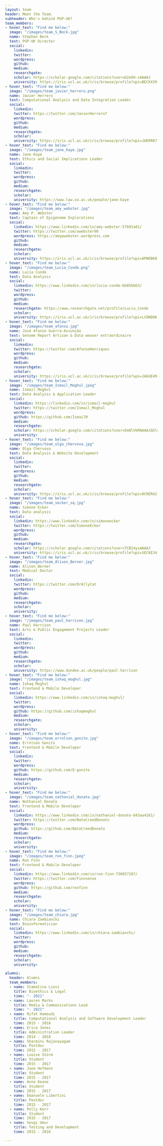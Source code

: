 ```yaml
---
layout: team
header: Meet the Team.
subheader: Who's behind PGP-UK?
team_members:
- hover_text: "Find me below:"
  image: "/images/team_S_Beck.jpg"
  name: Stephan Beck
  text: PGP-UK Director
  social:
    linkedin:
    twitter:
    wordpress:
    github:
    medium:
    researchgate:
    scholar: https://scholar.google.com/citations?user=D2eEH-sAAAAJ
    university: https://iris.ucl.ac.uk/iris/browse/profile?upi=BECKX39
- hover_text: "Find me below:"
  image: "/images/team_javier_herrero.png"
  name: Javier Herrero
  text: Computational Analysis and Data Integration Leader
  social:
    linkedin:
    twitter: https://twitter.com/JavierHerrero7
    wordpress:
    github:
    medium:
    researchgate:
    scholar:
    university: https://iris.ucl.ac.uk/iris/browse/profile?upi=JHERR07
- hover_text: "Find me below:"
  image: "/images/team_jane_kaye.jpg"
  name: Jane Kaye
  text: Ethics and Social Implications Leader
  social:
    linkedin:
    twitter:
    wordpress:
    github:
    medium:
    researchgate:
    scholar:
    university: https://www.law.ox.ac.uk/people/jane-kaye
- hover_text: "Find me below:"
  image: "/images/team_amy_webster.jpg"
  name: Amy P. Webster
  text: Captain of Epigenome Explorations
  social:
    linkedin: https://www.linkedin.com/in/amy-webster-57b91a81/
    twitter: https://twitter.com/awebster90
    wordpress: https://amypwebster.wordpress.com
    github:
    medium:
    researchgate:
    scholar:
    university: https://iris.ucl.ac.uk/iris/browse/profile?upi=APWEB68
- hover_text: "Find me below:"
  image: "/images/team_Lucia_Conde.png"
  name: Lucia Conde
  text: Data Analysis
  social:
    linkedin: https://www.linkedin.com/in/lucia-conde-bb85bb63/
    twitter:
    wordpress:
    github:
    medium:
    researchgate: https://www.researchgate.net/profile/Lucia_Conde
    scholar:
    university: https://iris.ucl.ac.uk/iris/browse/profile?upi=LCOND86
- hover_text: "Find me below:"
  image: "/images/team_afonso.jpg"
  name: José Afonso Guerra-Assunção
  text: Genome Report Artisan & Data weaver extraordinaire
  social:
    linkedin:
    twitter: https://twitter.com/AfonsoHenriques
    wordpress:
    github:
    medium:
    researchgate:
    scholar:
    university: https://iris.ucl.ac.uk/iris/browse/profile?upi=JAGUE49
- hover_text: "Find me below:"
  image: "/images/team_Ismail_Moghul.jpeg"
  name: Ismail Moghul
  text: Data Analysis & Application Leader
  social:
    linkedin: https://linkedin.com/in/ismail-moghul
    twitter: https://twitter.com/Ismail_Moghul
    wordpress:
    github: https://github.com/IsmailM
    medium:
    researchgate:
    scholar: https://scholar.google.com/citations?user=Em8lVkMAAAAJ&hl=en
    university:
- hover_text: "Find me below:"
  image: "/images/team_olga_chervova.jpg"
  name: Olga Chervova
  text: Data Analysis & Website Development
  social:
    linkedin:
    twitter:
    wordpress:
    github:
    medium:
    researchgate:
    scholar:
    university: https://iris.ucl.ac.uk/iris/browse/profile?upi=OCHER42
- hover_text: "Find me below:"
  image: "/images/team_secker_sq.jpg"
  name: Simone Ecker
  text: Data analysis
  social:
    linkedin: https://www.linkedin.com/in/simoneecker
    twitter: https://twitter.com/SimoneEcker
    wordpress:
    github:
    medium:
    researchgate:
    scholar: https://scholar.google.com/citations?user=TCB24ysAAAAJ
    university: https://iris.ucl.ac.uk/iris/browse/profile?upi=SECKE34
- hover_text: "Find me below:"
  image: "/images/team_Alison_Berner.jpg"
  name: Alison Berner
  text: Medical Doctor
  social:
    linkedin:
    twitter: https://twitter.com/DrAllyCat
    wordpress:
    github:
    medium:
    researchgate:
    scholar:
    university:
- hover_text: "Find me below:"
  image: "/images/team_paul_harrison.jpg"
  name: Paul Harrison
  text: Arts & Public Engagement Projects Leader
  social:
    linkedin:
    twitter:
    wordpress:
    github:
    medium:
    researchgate:
    scholar:
    university: https://www.dundee.ac.uk/people/paul-harrison
- hover_text: "Find me below:"
  image: "/images/team_ishaq_moghul.jpg"
  name: Ishaq Moghul
  text: Frontend & Mobile Developer
  social:
    linkedin: https://www.linkedin.com/in/ishaq-moghul/
    twitter:
    wordpress:
    github: https://github.com/ishaqmoghul
    medium:
    researchgate:
    scholar:
    university:
- hover_text: "Find me below:"
  image: "/images/team_errolson_gonito.jpg"
  name: Errolson Gonito
  text: Frontend & Mobile Developer
  social:
    linkedin:
    twitter:
    wordpress:
    github: https://github.com/E-gonito
    medium:
    researchgate:
    scholar:
    university:
- hover_text: "Find me below:"
  image: "/images/team_nathanial_donato.jpg"
  name: Nathaniel Donato
  text: Frontend & Mobile Developer
  social:
    linkedin: https://www.linkedin.com/in/nathaniel-donato-843aa4161/
    twitter: https://twitter.com/NateCreedDonato
    wordpress:
    github: https://github.com/NateCreedDonato
    medium:
    researchgate:
    scholar:
    university:
- hover_text: "Find me below:"
  image: "/images/team_ron_finn.jpeg"
  name: Ron Finn
  text: Frontend & Mobile Developer
  social:
    linkedin: https://www.linkedin.com/in/ron-finn-736057107/
    twitter: https://twitter.com/Finnsense
    wordpress:
    github: https://github.com/ronfinn
    medium:
    researchgate:
    scholar:
    university:
- hover_text: "Find me below:"
  image: "/images/team_chiara.jpg"
  name: Chiara Zambianchi
  text: Bioinformatician
  social:
    linkedin: https://www.linkedin.com/in/chiara-zambianchi/
    twitter:
    wordpress:
    github:
    medium:
    researchgate:
    scholar:
    university:

alumni:
  header: Alumni
  team_members:
  - name: Stamatina Liosi
    title: Bioethics & Legal
    time: "- 2021"
  - name: Lauren Marks
    title: Media & Communications Lead
    time: "- 2021"
  - name: Rifat Hamoudi
    title: Computational Analysis and Software Development Leader
    time: 2015 - 2018
  - name: Erica Jones
    title: Administration Leader
    time: 2014 - 2018
  - name: Sharmini Rajanayagam
    title: Postdoc
    time: 2015 - 2017
  - name: Louise Storm
    title: Student
    time: 2015 - 2017
  - name: Jana Hofmann
    title: Student
    time: 2015 - 2017
  - name: Anna Keane
    title: Student
    time: 2015 - 2017
  - name: Emanuele Libertini
    title: Postdoc
    time: 2015 - 2017
  - name: Polly Kerr
    title: Student
    time: 2015 - 2017
  - name: Sevgi Umur
    title: Testing and Development
    time: 2015 - 2016

---
```

